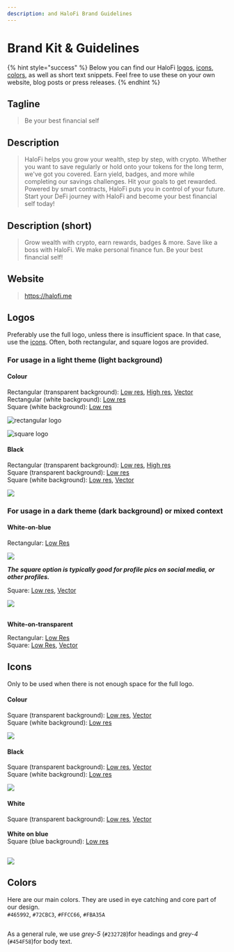 ```yaml
---
description: and HaloFi Brand Guidelines
---
```


# Brand Kit & Guidelines

{% hint style="success" %}
Below you can find our HaloFi [logos](brand-kit.md#logos), [icons](brand-kit.md#icons), [colors](brand-kit.md#h.gqx98cuoqbvn-1), as well as short text snippets. Feel free to use these on your own website, blog posts or press releases.
{% endhint %}

## Tagline <a href="#h.i1e78n3lb7v0" id="h.i1e78n3lb7v0"></a>

> Be your best financial self

## Description <a href="#h.g2ay1gpg29gu" id="h.g2ay1gpg29gu"></a>

> HaloFi helps you grow your wealth, step by step, with crypto. Whether you want to save regularly or hold onto your tokens for the long term, we've got you covered. Earn yield, badges, and more while completing our savings challenges. Hit your goals to get rewarded. Powered by smart contracts, HaloFi puts you in control of your future. Start your DeFi journey with HaloFi and become your best financial self today!

## Description (short) <a href="#h.g2ay1gpg29gu" id="h.g2ay1gpg29gu"></a>

> Grow wealth with crypto, earn rewards, badges & more. Save like a boss with HaloFi. We make personal finance fun. Be your best financial self!

## Website <a href="#h.i1e78n3lb7v0" id="h.i1e78n3lb7v0"></a>

> https://halofi.me

## Logos

Preferably use the full logo, unless there is insufficient space.  In that case, use the [icons](brand-kit.md#icons). Often, both rectangular, and square logos are provided.

### &#x20;For usage in a light theme (light background) <a href="#h.gqx98cuoqbvn" id="h.gqx98cuoqbvn"></a>

#### Colour  <a href="#h.gqx98cuoqbvn" id="h.gqx98cuoqbvn"></a>

Rectangular (transparent background):  [Low res](https://www.google.com/url?q=https://drive.google.com/file/d/1v4zrjrZsf\_V1GHXWj7v2shlPCycdNyNg/view?usp%3Dshare\_link\&sa=D\&source=editors\&ust=1678291815880050\&usg=AOvVaw1Yik0ziRZT1DQvXfwIfmsv), [High res](https://www.google.com/url?q=https://drive.google.com/file/d/1UeLFeP6kfssf-3tBzywTnDyCYlYRf3i7/view?usp%3Dshare\_link\&sa=D\&source=editors\&ust=1678291815880479\&usg=AOvVaw14-Gcp1QDj\_-\_b5Cs8BDfp), [Vector](https://www.google.com/url?q=https://drive.google.com/file/d/1fnyA\_oFEG6huupNPMFordpi5lH4I5xe3/view?usp%3Dshare\_link\&sa=D\&source=editors\&ust=1678291815880754\&usg=AOvVaw2KjkyJ-L0xjPBHHlkW4GmF)\
Rectangular (white background): [Low res](https://www.google.com/url?q=https://drive.google.com/file/d/17BqFmd2RlT-hYp7PlVkjDSRiz-MTNdv2/view?usp%3Dshare\_link\&sa=D\&source=editors\&ust=1678291815881116\&usg=AOvVaw29c\_v6WF7Uv2jqyYF-9hIN)\
Square (white background): [Low res](https://drive.google.com/file/d/1OveQjP4sB2xtNH0eajc7exqyOXhqGkRk/view?usp=sharing)

![rectangular logo](../.gitbook/assets/image4.png)

![square logo](../.gitbook/assets/halofi-logo-colour-white-square.png)

#### Black

Rectangular (transparent background): [Low res](https://www.google.com/url?q=https://drive.google.com/file/d/14AKIfTlTNkD9X-e2Qvqlhe2O1dQHSqND/view?usp%3Dshare\_link\&sa=D\&source=editors\&ust=1678291815881709\&usg=AOvVaw26be77PZtMm5fvcYSb216H), [High res](https://www.google.com/url?q=https://drive.google.com/file/d/1yXbGARkup-oeDx7O9PM1ERGaZaf5-anF/view?usp%3Dshare\_link\&sa=D\&source=editors\&ust=1678291815882005\&usg=AOvVaw2n7xlfawhdrVvYSCuXf3T2)\
Square (transparent background): [Low res](https://www.google.com/url?q=https://drive.google.com/file/d/1g8RcHRNFkXp-Skay3WCPrubl0jnVU0wn/view?usp%3Dshare\_link\&sa=D\&source=editors\&ust=1678291815882346\&usg=AOvVaw3ZX6r6OBoPaV3axd1PB3Fr)\
Square (white background): [Low res](https://www.google.com/url?q=https://drive.google.com/file/d/11ANeYn\_teJgEgUtV96EdCa4yRFI3Xd3p/view?usp%3Dshare\_link\&sa=D\&source=editors\&ust=1678291815882735\&usg=AOvVaw3fBHPTEgzaATJl7Opao47t), [Vector](https://www.google.com/url?q=https://drive.google.com/file/d/1fDz0lOrTtqW5vylfg75ZiVxITRSrKS5q/view?usp%3Dshare\_link\&sa=D\&source=editors\&ust=1678291815883035\&usg=AOvVaw2\_2eASDSiowX0\_VDTg71cP)

![](../.gitbook/assets/image1.png)

###

### &#x20;For usage in a dark theme (dark background) or mixed context

#### **White-on-blue**&#x20;

&#x20;Rectangular: [Low Res](https://www.google.com/url?q=https://drive.google.com/file/d/1YSfXRvnEPehldzCo0rdZw8LCpe7OFFjW/view?usp%3Dshare\_link\&sa=D\&source=editors\&ust=1678291815883816\&usg=AOvVaw3EqfIAyIM7gyGAf5SA6zt4)

![](../.gitbook/assets/image6.png)

_**The square option is typically good for profile pics on social media, or other profiles.**_

Square: [Low res](https://www.google.com/url?q=https://drive.google.com/file/d/1XX-4MdIW3bWd\_MuCeF9GqwYlze4MxnMA/view?usp%3Dshare\_link\&sa=D\&source=editors\&ust=1678291815884362\&usg=AOvVaw3PQsa-8jMf-YV9z0ZPpZo5), [Vector](https://www.google.com/url?q=https://drive.google.com/file/d/1eHrKyt0rALA0pms6bpqGWqs6zz4iUXLK/view?usp%3Dshare\_link\&sa=D\&source=editors\&ust=1678291815884645\&usg=AOvVaw1Vt-f2Mp1oXsoocuUA\_fgp)&#x20;

![](../.gitbook/assets/image3.png)

\
**White-on-transparent**&#x20;

Rectangular: [Low Res](https://www.google.com/url?q=https://drive.google.com/file/d/1kQUTFfNHPFWKfmDQxkTLXcRxyQLWjlWl/view?usp%3Dshare\_link\&sa=D\&source=editors\&ust=1678291815885406\&usg=AOvVaw2QuMiDEeePcUlcgqr490Z9)\
Square: [Low Res](https://drive.google.com/file/d/1Rc1z4ZzvPljqjxTm2jHbEdDwDM5cYsKG/view?usp=share\_link), [Vector](https://www.google.com/url?q=https://drive.google.com/file/d/1vEJiWuboYpy5kypaEna8nVZaPVbmxDyb/view?usp%3Dshare\_link\&sa=D\&source=editors\&ust=1678291815885717\&usg=AOvVaw3m2vgkvrCC92IpJmmuGtIV)



## Icons

Only to be used when there is not enough space for the full logo.&#x20;

#### Colour

Square (transparent background): [Low res](https://www.google.com/url?q=https://drive.google.com/file/d/1nbXQJZr\_iH\_WtfgbxZIaztJKzpVFU2Kh/view?usp%3Dshare\_link\&sa=D\&source=editors\&ust=1678291815886300\&usg=AOvVaw0HFBFwbKnNSljjsgBFdYhE), [Vector](https://www.google.com/url?q=https://drive.google.com/file/d/10bseb1k5WbiXnne0ScEZso24ScXOo\_cT/view?usp%3Dshare\_link\&sa=D\&source=editors\&ust=1678291815886574\&usg=AOvVaw1m3GnbwEAR2JSzQlcnRKRY)\
Square (white background): [Low res](https://drive.google.com/file/d/1EleSHIOUMraBYjQ6rp71ujQ9kh69GNVp/view?usp=share\_link)

![](../.gitbook/assets/image2.png)

#### Black

Square (transparent background): [Low res](https://drive.google.com/file/d/1iLuT6F7Kpz7cM52RS77rlubI88oe69cl/view?usp=share\_link), [Vector](https://www.google.com/url?q=https://drive.google.com/file/d/1aJ0WiJyhT6Fnsee8oyXHW4lfOlM7ZR\_1/view?usp%3Dshare\_link\&sa=D\&source=editors\&ust=1678291815887429\&usg=AOvVaw3EVtkqVyfsYeu3ZXeQzPJ1)\
Square (white background): [Low res](https://drive.google.com/file/d/1tCedp6Rm31syJGXcd2uA7LWkDmZRwSZW/view?usp=share\_link)

![](../.gitbook/assets/image5.png)

#### White

Square (transparent background): [Low res](https://drive.google.com/file/d/1CcNuSUefNz0s4hnGNzJzkxIelwAWhVmM/view?usp=share\_link), [Vector](https://www.google.com/url?q=https://drive.google.com/file/d/1qAeHFeBzsXau6jB9rztfLO7vQCj2nAfN/view?usp%3Dshare\_link\&sa=D\&source=editors\&ust=1678291815888095\&usg=AOvVaw2Xc7teEEIaA3APFuAIthO2)\
\
**White on blue**\
Square (blue background): [Low res](https://drive.google.com/file/d/1m7QPE\_oLMmL1UyLv2QPtZ\_2Xy-d\_WvD-/view?usp=share\_link)

## ![](../.gitbook/assets/halofi-icon-white-on-blue.png)



## Colors <a href="#h.i1e78n3lb7v0" id="h.i1e78n3lb7v0"></a>

Here are our main colors. They are used in eye catching and core part of our design.\
`#465992`, `#72CBC3`, `#FFCC66`, `#FBA35A`&#x20;

<figure><img src="../.gitbook/assets/image (1).png" alt=""><figcaption></figcaption></figure>

As a general rule, we use _grey-5_ (`#23272B`)for headings and _grey-4_ (`#454F58`)for body text.

<figure><img src="../.gitbook/assets/image (2).png" alt=""><figcaption></figcaption></figure>
